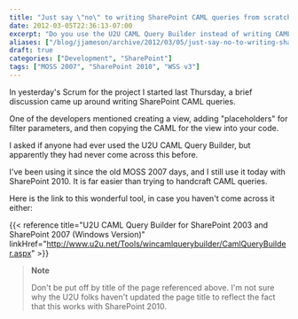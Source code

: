 ```yaml
---
title: "Just say \"no\" to writing SharePoint CAML queries from scratch"
date: 2012-03-05T22:36:13-07:00
excerpt: "Do you use the U2U CAML Query Builder instead of writing CAML queries from scratch? If not, then you must really know your SharePoint (or perhaps you just enjoy making things harder than they need to be)."
aliases: ["/blog/jjameson/archive/2012/03/05/just-say-no-to-writing-sharepoint-caml-queries-from-scratch.aspx"]
draft: true
categories: ["Development", "SharePoint"]
tags: ["MOSS 2007", "SharePoint 2010", "WSS v3"]
---
```


In yesterday's Scrum for the project I started last Thursday, a brief discussion
came up around writing SharePoint CAML queries.

One of the developers mentioned creating a view, adding "placeholders" for
filter parameters, and then copying the CAML for the view into your code.

I asked if anyone had ever used the U2U CAML Query Builder, but apparently they
had never come across this before.

I've been using it since the old MOSS 2007 days, and I still use it today with
SharePoint 2010. It is far easier than trying to handcraft CAML queries.

Here is the link to this wonderful tool, in case you haven't come across it
either:

{{< reference
title="U2U CAML Query Builder for SharePoint 2003 and SharePoint 2007 (Windows Version)"
linkHref="http://www.u2u.net/Tools/wincamlquerybuilder/CamlQueryBuilder.aspx" >}}

> **Note**
>
> Don't be put off by title of the page referenced above. I'm not sure why the
> U2U folks haven't updated the page title to reflect the fact that this works
> with SharePoint 2010.


